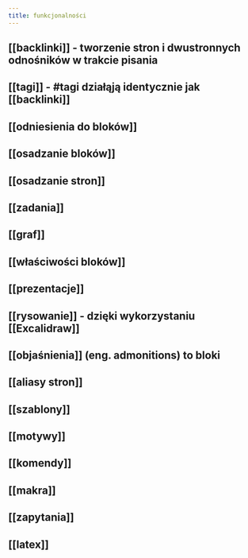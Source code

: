```yaml
---
title: funkcjonalności
---
```


## [[backlinki]] - tworzenie stron i dwustronnych odnośników w trakcie pisania
## [[tagi]] - #tagi działąją identycznie jak [[backlinki]]
## [[odniesienia do bloków]]
## [[osadzanie bloków]]
## [[osadzanie stron]]
## [[zadania]]
## [[graf]]
## [[właściwości bloków]]
## [[prezentacje]]
## [[rysowanie]] - dzięki wykorzystaniu [[Excalidraw]]
## [[objaśnienia]] (eng. admonitions) to bloki
## [[aliasy stron]]
## [[szablony]]
## [[motywy]]
## [[komendy]]
## [[makra]]
## [[zapytania]]
## [[latex]]
